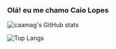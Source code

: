 ### Olá! eu me chamo Caio Lopes







![caamag's GitHub stats](https://github-readme-stats.vercel.app/api?username=caamag&show_icons=true&theme=radical)





![Top Langs](https://github-readme-stats.vercel.app/api/top-langs/?username=caamag&hide_progress=true)


<!--
**caamag/caamag** is a ✨ _special_ ✨ repository because its `README.md` (this file) appears on your GitHub profile.

Here are some ideas to get you started:

- 🔭 I’m currently working on ...
- 🌱 I’m currently learning ...
- 👯 I’m looking to collaborate on ...
- 🤔 I’m looking for help with ...
- 💬 Ask me about ...
- 📫 How to reach me: ...
- 😄 Pronouns: ...
- ⚡ Fun fact: ...
-->
